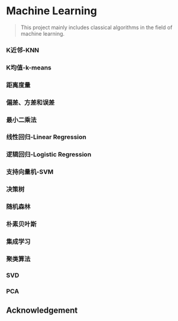 # Machine Learning

> This project mainly includes classical algorithms in the field of machine learning.

### K近邻-KNN  
### K均值-k-means  
### 距离度量  
### 偏差、方差和误差  
### 最小二乘法  
### 线性回归-Linear Regression  
### 逻辑回归-Logistic Regression  
### 支持向量机-SVM    
### 决策树  
### 随机森林  
### 朴素贝叶斯  
### 集成学习  
### 聚类算法  
### SVD  
### PCA  





## Acknowledgement
